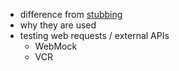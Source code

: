 * difference from [stubbing](stubbing.md)
* why they are used
* testing web requests / external APIs
    * WebMock
    * VCR
